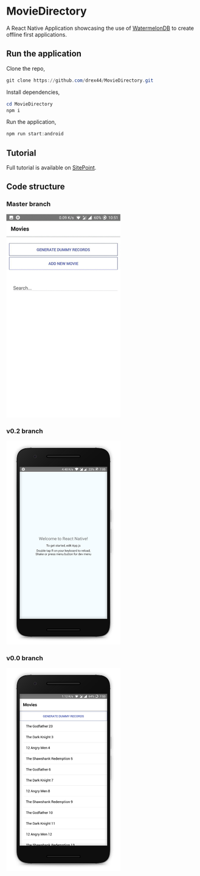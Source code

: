 # MovieDirectory

A React Native Application showcasing the use of [WatermelonDB](https://github.com/Nozbe/WatermelonDB) to create offline first applications.

## Run the application

Clone the repo,

```powershell
git clone https://github.com/drex44/MovieDirectory.git
```

Install dependencies,

```powershell
cd MovieDirectory
npm i
```

Run the application,

```powershell
npm run start:android
```

## Tutorial

Full tutorial is available on [SitePoint](https://www.sitepoint.com/create-an-offline-first-react-native-app-using-watermelondb/).

## Code structure

### Master branch

<img alt="App GIF" src="docs/master.gif" width="300" />

### v0.2 branch

<img alt="App GIF" src="docs/v0.jpg" width="300" />

### v0.0 branch

<img alt="App GIF" src="docs/v0.2.jpg" width="300" />
